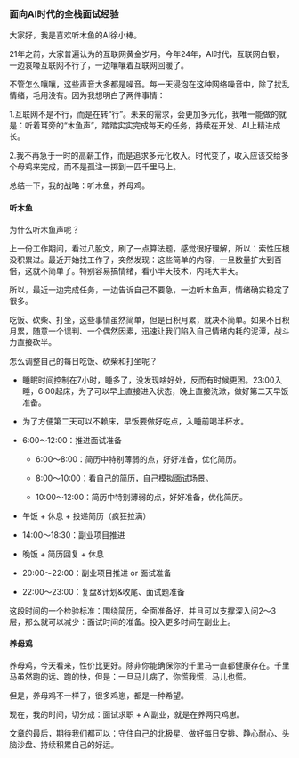 ### 面向AI时代的全栈面试经验

大家好，我是喜欢听木鱼的AI徐小棒。

21年之前，大家普遍认为的互联网黄金岁月。今年24年，AI时代，互联网白银，一边哀嚎互联网不行了，一边嚷嚷着互联网回暖了。

不管怎么嚷嚷，这些声音大多都是噪音。每一天浸泡在这种网络噪音中，除了扰乱情绪，毛用没有。因为我想明白了两件事情：

1.互联网不是不行，而是在转“行”。未来的需求，会更加多元化，我唯一能做的就是：听着耳旁的“木鱼声”，踏踏实实完成每天的任务，持续在开发、AI上精进成长。

2.我不再急于一时的高薪工作，而是追求多元化收入。时代变了，收入应该交给多个母鸡来完成，而不是孤注一掷到一匹千里马上。

总结一下，我的战略：听木鱼，养母鸡。

#### 听木鱼

为什么听木鱼声呢？

上一份工作期间，看过八股文，刷了一点算法题，感觉很好理解，所以：索性压根没积累过。最近开始找工作了，突然发现：这些简单的内容，一旦数量扩大到百倍，这就不简单了。特别容易搞情绪，看小半天技术，内耗大半天。

所以，最近一边完成任务，一边告诉自己不要急，一边听木鱼声，情绪确实稳定了很多。

吃饭、砍柴、打坐，这些事情虽然简单，但是日积月累，就决不简单。如果不日积月累，随意一个误判、一个偶然因素，迅速让我们陷入自己情绪内耗的泥潭，战斗力直接砍半。

怎么调整自己的每日吃饭、砍柴和打坐呢？

- 睡眠时间控制在7小时，睡多了，没发现啥好处，反而有时候更困。23:00入睡，6:00起床，为了可以早上直接进入状态，晚上直接洗漱，做好第二天早饭准备。

- 为了方便第二天可以不赖床，早饭要做好吃点，入睡前喝半杯水。

- 6:00～12:00：推进面试准备

  - 6:00～8:00：简历中特别薄弱的点，好好准备，优化简历。

  - 8:00～10:00：看自己的简历，自己模拟面试场景。

  - 10:00～12:00：简历中特别薄弱的点，好好准备，优化简历。

- 午饭 + 休息 + 投递简历（疯狂拉满）

- 14:00～18:30：副业项目推进

- 晚饭 + 简历回复 + 休息

- 20:00～22:00：副业项目推进  or  面试准备

- 22:00～23:00：复盘&计划&收尾、面试题准备

这段时间的一个检验标准：围绕简历，全面准备好，并且可以支撑深入问2～3层，那么就可以减少：面试时间的准备。投入更多时间在副业上。

#### 养母鸡

养母鸡，今天看来，性价比更好。除非你能确保你的千里马一直都健康存在。千里马虽然跑的远、跑的快，但是：一旦马儿病了，你慌我慌，马儿也慌。

但是，养母鸡不一样了，很多鸡崽，都是一种希望。

现在，我的时间，切分成：面试求职 + AI副业，就是在养两只鸡崽。

文章的最后，期待我们都可以：守住自己的北极星、做好每日安排、静心耐心、头脑沙盘、持续积累自己的好运。























